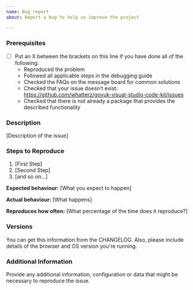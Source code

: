 ```yaml
---
name: Bug report
about: Report a bug to help us improve the project

---
```


<!--

Have you read the Code of Conduct? By filing an Issue, you are expected to comply with it, including treating everyone with respect:

https://github.com/whatterz/govuk-visual-studio-code-kit/blob/master/CODE_OF_CONDUCT.md

Do you want to ask a question? Are you looking for support? You can email [support@humanedesign.co](support@humanedesign.co) putting the repository name in the subject line.

-->

### Prerequisites

* [ ] Put an X between the brackets on this line if you have done all of the following:
    * Reproduced the problem
    * Followed all applicable steps in the debugging guide
    * Checked the FAQs on the message board for common solutions
    * Checked that your issue doesn't exist: https://github.com/whatterz/govuk-visual-studio-code-kit/issues
    * Checked that there is not already a package that provides the described functionality

### Description

[Description of the issue]

### Steps to Reproduce

1. [First Step]
2. [Second Step]
3. [and so on...]

**Expected behaviour:** [What you expect to happen]

**Actual behaviour:** [What happens]

**Reproduces how often:** [What percentage of the time does it reproduce?]

### Versions

You can get this information from the CHANGELOG. Also, please include details of the browser and OS version you're running.

### Additional Information

Provide any additional information, configuration or data that might be necessary to reproduce the issue.
